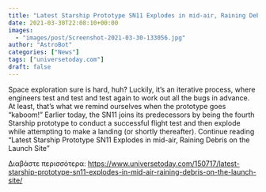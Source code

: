 ```yaml
---
title: "Latest Starship Prototype SN11 Explodes in mid-air, Raining Debris on the Launch Site"
date: 2021-03-30T22:08:10+00:00
images:
  - "images/post/Screenshot-2021-03-30-133056.jpg"
author: "AstroBot"
categories: ["News"]
tags: ["universetoday.com"]
draft: false
---
```


Space exploration sure is hard, huh? Luckily, it’s an iterative process, where engineers test and test and test again to work out all the bugs in advance. At least, that’s what we remind ourselves when the prototype goes “kaboom!” Earlier today, the SN11 joins its predecessors by being the fourth Starship prototype to conduct a successful flight test and then explode while attempting to make a landing (or shortly thereafter). Continue reading “Latest Starship Prototype SN11 Explodes in mid-air, Raining Debris on the Launch Site” 

Διαβάστε περισσότερα: https://www.universetoday.com/150717/latest-starship-prototype-sn11-explodes-in-mid-air-raining-debris-on-the-launch-site/
